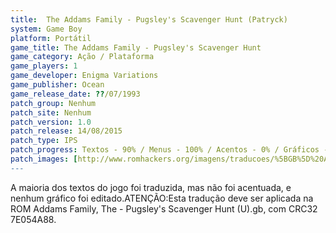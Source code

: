 ```yaml
---
title:  The Addams Family - Pugsley's Scavenger Hunt (Patryck)
system: Game Boy
platform: Portátil
game_title: The Addams Family - Pugsley's Scavenger Hunt
game_category: Ação / Plataforma
game_players: 1
game_developer: Enigma Variations
game_publisher: Ocean
game_release_date: ??/07/1993
patch_group: Nenhum
patch_site: Nenhum
patch_version: 1.0
patch_release: 14/08/2015
patch_type: IPS
patch_progress: Textos - 90% / Menus - 100% / Acentos - 0% / Gráficos - 0%
patch_images: [http://www.romhackers.org/imagens/traducoes/%5BGB%5D%20Addams%20Family,%20The%20-%20Pugsley's%20Scavenger%20Hunt%20-%20Patryck%20-%201.png,http://www.romhackers.org/imagens/traducoes/%5BGB%5D%20Addams%20Family,%20The%20-%20Pugsley's%20Scavenger%20Hunt%20-%20Patryck%20-%202.png,http://www.romhackers.org/imagens/traducoes/%5BGB%5D%20Addams%20Family,%20The%20-%20Pugsley's%20Scavenger%20Hunt%20-%20Patryck%20-%203.png]
---
```

A maioria dos textos do jogo foi traduzida, mas não foi acentuada, e nenhum gráfico foi editado.ATENÇÃO:Esta tradução deve ser aplicada na ROM Addams Family, The - Pugsley's Scavenger Hunt (U).gb, com CRC32 7E054A88.